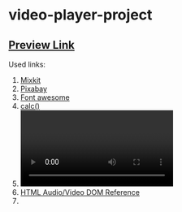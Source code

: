 # video-player-project

## [Preview Link](https://ingoo1.github.io/video-player-project/)

Used links:

1. [Mixkit](https://mixkit.co/)
2. [Pixabay](https://pixabay.com/)
3. [Font awesome](https://fontawesome.com/)
4. [calc()](https://developer.mozilla.org/en-US/docs/Web/CSS/calc)
5. [<video>](https://developer.mozilla.org/ru/docs/Web/HTML/Element/video)
6. [HTML Audio/Video DOM Reference](https://www.w3schools.com/tags/ref_av_dom.asp)
7. []()
